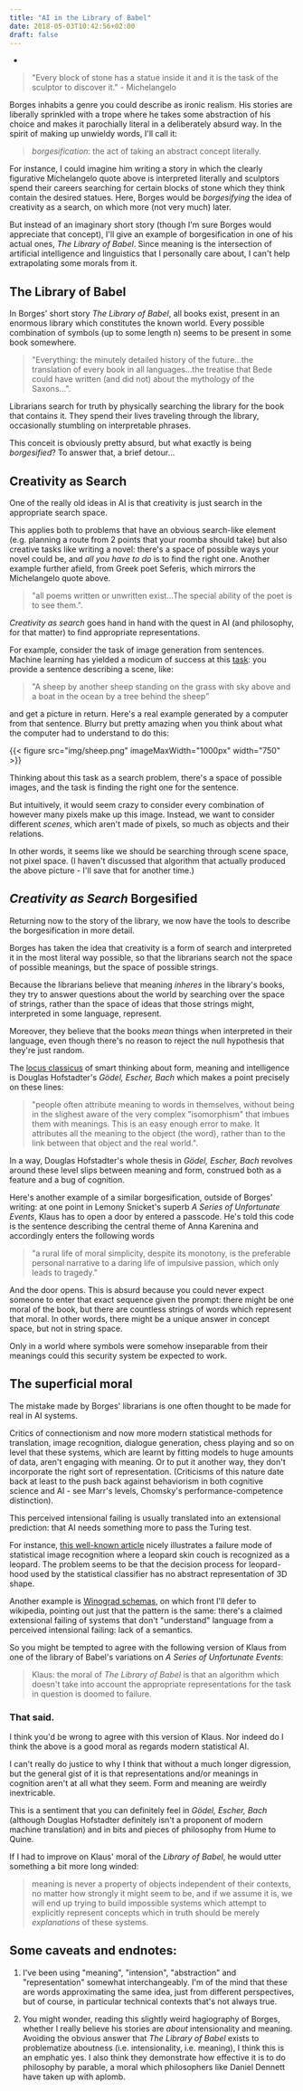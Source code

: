 ```yaml
---
title: "AI in the Library of Babel"
date: 2018-05-03T10:42:56+02:00
draft: false
---
```

-


<!-- almost as ludicrous as it would be to search the gene space for organisms...(ellipsis for effect) -->

<!-- the quest in mathematical logic to search the space of logical formulae for ones which mean true things: this is [provably](Gödel, Escher, Bach) impossible in suitably interesting settings. -->

<!-- ``The late great evolutionary theorist Geogre Williams insisted that it was a mistake to identify genes with DNA molecules. That would be approximately the same mistake as thinking that Hamlet is made out of ink....Genes, as reciples for making proteins, are also abstract, informational things...'' Intuition pump to prove the point: digital meiosis. dennett then notes that sperm motility wouldn't be selected for here. the dangers of mut. mut. -->

<!-- the mistake the arises from borgesification: -->
<!-- Some people said that what science showed was that nothing was really solid, solidity was an illusion, but Eddington knew better than to go that far. Some people have said that color is an illusion. Is it? Electromagnetic radiation in the narrow range that accounts for human vision (the range in between infrared and ultraviolet) is not made of little colored things, and atoms, even gold atoms, aren't colored. But still, color is not an illusion in the sense that natters: nobody thinks Sony is lying when it says that its color televisions really show the world of color, or that Sherwin-Williams should be sued fro fraud for selling us many different colors in the form of paint. How about dollars? These days the vast majority of them aren't made of silver or even paper. They are virtual, made of information, not material, just like poems and promises. Does that mean that they are an illusion? No, but don't hunt for them anong the molecules -->


<!-- in borges' story, there is an example of shifting context to dislodge meanings from their strings: -->
<!-- but there's more, because this example is like in the real world but way too extreme (there's no real library) -->


>"Every block of stone has a statue inside it and it is the task of the sculptor to discover it." - Michelangelo

Borges inhabits a genre you could describe as ironic realism. His stories are liberally sprinkled with a trope where he takes some abstraction of his choice and makes it parochially literal in a deliberately absurd way. In the spirit of making up unwieldy words, I'll call it:

> *borgesification*: the act of taking an abstract concept literally.

For instance, I could imagine him writing a story in which the clearly figurative Michelangelo quote above is interpreted literally and sculptors spend their careers searching for certain blocks of stone which they think contain the desired statues. Here, Borges would be *borgesifying* the idea of creativity as a search, on which more (not very much) later.

But instead of an imaginary short story (though I'm sure Borges would appreciate that concept), I'll give an example of borgesification in one of his actual ones, *The Library of Babel*. Since meaning is the intersection of artificial intelligence and linguistics that I personally care about, I can't help extrapolating some morals from it.

## The Library of Babel

In Borges' short story *The Library of Babel*, all books exist, present in an enormous library which constitutes the known world. Every possible combination of symbols (up to some length n) seems to be present in some book somewhere.

> "Everything: the minutely detailed history of the future...the translation of every book in all languages...the treatise that Bede could have written (and did not) about the mythology of the Saxons...".

Librarians search for truth by physically searching the library for the book that contains it. They spend their lives traveling through the library, occasionally stumbling on interpretable phrases.

This conceit is obviously pretty absurd, but what exactly is being *borgesified*? To answer that, a brief detour...

## Creativity as Search

One of the really old ideas in AI is that creativity is just search in the appropriate search space.

This applies both to problems that have an obvious search-like element (e.g. planning a route from 2 points that your roomba should take) but also creative tasks like writing a novel: there's a space of possible ways your novel could be, and *all you have to do* is to find the right one. Another example further afield, from Greek poet Seferis, which mirrors the Michelangelo quote above.

> "all poems written or unwritten exist...The special ability of the poet is to see them.".

*Creativity as search* goes hand in hand with the quest in AI (and philosophy, for that matter) to find appropriate representations.

For example, consider the task of image generation from sentences. Machine learning has yielded a modicum of success at this [task](https://arxiv.org/abs/1804.01622): you provide a sentence describing a scene, like:

> "A sheep by another sheep standing on the grass with sky above and a boat in the ocean by a tree behind the sheep"

and get a picture in return. Here's a real example generated by a computer from that sentence. Blurry but pretty amazing when you think about what the computer had to understand to do this:

{{< figure src="img/sheep.png" imageMaxWidth="1000px" width="750" >}}

Thinking about this task as a search problem, there's a space of possible images, and the task is finding the right one for the sentence.

But intuitively, it would seem crazy to consider every combination of however many pixels make up this image. Instead, we want to consider different *scenes*, which aren't made of pixels, so much as objects and their relations.

In other words, it seems like we should be searching through scene space, not pixel space. (I haven't discussed that algorithm that actually produced the above picture - I'll save that for another time.)

## *Creativity as Search* Borgesified

Returning now to the story of the library, we now have the tools to describe the borgesification in more detail.

Borges has taken the idea that creativity is a form of search and interpreted it in the most literal way possible, so that the librarians search not the space of possible meanings, but the space of possible strings.




<!-- The fallacy inherent in this conceit is somewhat obvious, but instructive to spell out:  -->

<!-- A string of characters is not the same as the meaning you might obtain by interpreting that string according to any particular language. (Note how Borges blurs this distinction already by referring to particular strings of characters by their interpretations, e.g. a counterfactual treatise written by Bede.) -->



Because the librarians believe that meaning *inheres* in the library's books, they try to answer questions about the world by searching over the space of strings, rather than the space of ideas that those strings might, interpreted in some language, represent.

Moreover, they believe that the books *mean* things when interpreted in their language, even though there's no reason to reject the null hypothesis that they're just random.



<!-- Forget thinking about clever proofs - to find the answer to Fermat's last theorem, just find the book it's written in. To write the most beautiful song in the world, just pick it out from the space of possibilities. -->






<!-- (Imputing meaning to a text seems reasonable in general: when I look at a book consisting of strings of characters, it's not weird that I learn something about the world by interpreting those characters according to the rules of English. -->

<!-- But when that book is just one of the totality of possible combinations of symbols in an endless library, the belief that you can learn things about in any particular language ) -->

The [locus classicus](https://en.wiktionary.org/wiki/locus_classicus) of smart thinking about form, meaning and intelligence is Douglas Hofstadter's *Gödel, Escher, Bach* which makes a point precisely on these lines:

> "people often attribute meaning to words in themselves, without being in the slighest aware of the very complex "isomorphism" that imbues them with meanings. This is an easy enough error to make. It attributes all the meaning to the object (the word), rather than to the link between that object and the real world.".

In a way, Douglas Hofstadter's whole thesis in *Gödel, Escher, Bach* revolves around these level slips between meaning and form, construed both as a feature and a bug of cognition.

<!-- Someone sensible who lived in the library would never reject the null hypothesis that no interpretation of the library's books gives you any information about anything in the world. Borges, in typical fashion, introduces this reasonable and correct belief as the position of radicals: -->

<!-- > "(I know of an uncouth region whose librarians repudiate the vain and superstitious custom of finding a meaning in books and equate it with that of finding a meaning in dreams or in the chaotic lines of one's palm... They admit that the inventors of this writing imitated the twenty-five natural symbols, but maintain that this application is accidental and that the books signify nothing in themselves.)" -->



<!-- or learning to code by memorizing muscle movements corresponding to successful programs.  -->


Here's another example of a similar borgesification, outside of Borges' writing: at one point in Lemony Snicket's superb *A Series of Unfortunate Events*, Klaus has to open a door by entered a passcode. He's told this code is the sentence describing the central theme of Anna Karenina and accordingly enters the following words

>"a rural life of moral simplicity, despite its monotony, is the preferable personal narrative to a daring life of impulsive passion, which only leads to tragedy."

And the door opens. This is absurd because you could never expect someone to enter that exact sequence given the prompt: there might be one moral of the book, but there are countless strings of words which represent that moral. In other words, there might be a unique answer in concept space, but not in string space.

Only in a world where symbols were somehow inseparable from their meanings could this security system be expected to work.

## The superficial moral

The mistake made by Borges' librarians is one often thought to be made for real in AI systems.

Critics of connectionism and now more modern statistical methods for translation, image recognition, dialogue generation, chess playing and so on level that these systems, which are learnt by fitting models to huge amounts of data, aren't engaging with meaning. Or to put it another way, they don't incorporate the right sort of representation. (Criticisms of this nature date back at least to the push back against behaviorism in both cognitive science and AI - see Marr's levels, Chomsky's performance-competence distinction).

This perceived intensional failing is usually translated into an extensional prediction: that AI needs something more to pass the Turing test.

For instance, [this well-known article](http://rocknrollnerd.github.io/ml/2015/05/27/leopard-sofa.html) nicely illustrates a failure mode of statistical image recognition where a leopard skin couch is recognized as a leopard. The problem seems to be that the decision process for leopard-hood used by the statistical classifier has no abstract representation of 3D shape.

Another example is [Winograd schemas](https://en.wikipedia.org/wiki/Winograd_Schema_Challenge), on which front I'll defer to wikipedia, pointing out just that the pattern is the same: there's a claimed extensional failing of systems that don't "understand" language from a perceived intensional failing: lack of a semantics.

So you might be tempted to agree with the following version of Klaus from one of the library of Babel's variations on *A Series of Unfortunate Events*:

> Klaus: the moral of *The Library of Babel* is that an algorithm which doesn't take into account the appropriate representations for the task in question is doomed to failure.

<!-- Just in the same way that the librarians think randomly chosen strings of symbols are about history or their lives, I like to think The Library of Babel is really about AI.
 -->

<!-- A perennial criticism first of [connectionism]( link) and now of modern statistical AI as used in machine translation, is that it does not engage with the correct level of abstraction, namely the *meanings* of the sentences it translates. -->

<!-- For instance, critics regularly complain that neural machine translation systems don't manipulate representations of syntactic or semantic structure and as such, are just a sort of data-driven hack. -->

<!-- The alternative they imagine is that the system first translates the target sentence into an abstract meaning, maybe represented in first order logic, and then back out again into another language. -->

<!-- then doing some finagling AT THIS LEVEL OF ABSTRACTION -->


<!-- A word for this, coined by Douglas Hofstadter (the second neologism, as promised) is sphexishness. This describes the "algorithm" of the Sphex wasp when preparing food for its young. In short, "the wasp's routine is to bring the paralyzed cricket to the burrow, leave it on the threshold, go inside to see that all is well, emerge, and then drag the cricket in. If the cricket is moved a few inches away while the wasp is inside making her preliminary inspection, the wasp, on emerging from the burrow, will bring the cricket back to the threshold, but not inside, and will then repeat the preparatory procedure of entering the burrow to see that everything is all right." -(*Gödel, Escher, Bach*). -->

<!-- Although subsequently the biological facts have turned out to be more nuanced, the original example is still useful. The point is that the wasp's algorithm works just fine in normal circumstances, but needlessly repeats the burrow-checking step when one element of its routine is altered. It doesn't really understand the meaning of its actions, because if it did, it would act differently. In other words, *this extensional failing is taken to indicate an intensional problem with the wasp's algorithm*. -->

<!-- *Sphexish* is the perfect word to describe the librarians' method of answering questions about the world. And machine learning, according to some, has the same failing: it works in a certain subset of cases, but by dint of not engaging with meaning, will fail - it's claimed - when meaning is required. A standard example is a Winograd schema: -->


<!-- in order to translate this correctly, you have to identify which group "they" refers to, which requires you to know that -->
<!-- It's worth pointing out that Winograd schemas aren't exactly the Achilles' heel they're posed as for neural machine translation - for instance, see  LINK -->
<!-- but it's easy to sympathise with the critics: it just *seems wrong* to not engage with the appropriate abstractions in favour of training systems on swathes of inherently meaningless data, like books in the library of Babel. -->



### That said.


I think you'd be wrong to agree with this version of Klaus. Nor indeed do I think the above is a good moral as regards modern statistical AI.

I can't really do justice to why I think that without a much longer digression, but the general gist of it is that representations and/or meanings in cognition aren't at all what they seem. Form and meaning are weirdly inextricable.

This is a sentiment that you can definitely feel in *Gödel, Escher, Bach* (although Douglas Hofstadter definitely isn't a proponent of modern machine translation) and in bits and pieces of philosophy from Hume to Quine.

If I had to improve on Klaus' moral of the *Library of Babel*, he would utter something a bit more long winded:

> meaning is never a property of objects independent of their contexts, no matter how strongly it might seem to be, and if we assume it is, we will end up trying to build impossible systems which attempt to explicitly represent concepts which in truth should be merely *explanations* of these systems.

## Some caveats and endnotes:

1. I've been using "meaning", "intension", "abstraction" and "representation" somewhat interchangeably. I'm of the mind that these are words approximating the same idea, just from different perspectives, but of course, in particular technical contexts that's not always true.

<!-- I don't think it's a good moral because the problem with the librarians is not that they're sphexish. In fact, I don't think sphexishness is a problem at all. -->

<!-- Their problem is that they are committed to the misguided assumption that meaning is a thing books just *have*, rather than a thing books have in the context of an interpretation. -->


2. You might wonder, reading this slightly weird hagiography of Borges, whether I really believe his stories are *about* intensionality and meaning. Avoiding the obvious answer that *The Library of Babel* exists to problematize aboutness (i.e. intensionality, i.e. meaning), I think this is an emphatic yes. I also think they demonstrate how effective it is to do philosophy by parable, a moral which philosophers like Daniel Dennett have taken up with aplomb.


<!-- # Borgesification Elsewhere -->

<!-- Borgesification is everywhere in Borges. Another story, **Pierre Menard, Author of the Quixote** is a borgesification of the idea that writing is just a changing of the context of a previous text. *Funes the Memorious*  CHECK is a borgesification of  -->














<!-- MAYBE DROP ALL OF THE SECOND ONE
Philosophical Idea 2: Pierre Menard

creativity is recontextualisation

AI spin?? :

(when you're unsure what to do, remember this as your destination: borges' idea of inventing an author/meaning is like a virtual object, and all objects are virtual. make the connection abundantly clear)

Postmodern strains of thought often take interest
	in the notion that the meaning of texts (writ broad)
		are not fixed in the texts themselves, but are continually recreated by succesive authors' usage of those texts

		Thus two authors can express the same idea but have it be understood differently...??

		also: forms are necessary
	or: none of the meaning is natural to the text itself
or more precisely: texts that are conceptually the same can differ by context NOT QUITE
the idea that writing is really just recontextualisation of past texts:
for example, Catullus writes a poem
	remarkably similar to:
		...
		is this good example?

This radical idea builds on the difficulty in separating the meaning of a text from the process of interpretation.
	to what degree is blah Blah and to what degree is its blahness a result of our interpretation

	most radical: nothing in text at all



Borgesification:

Finally my favourite.

story: pierre menard...

Pierre Menard is a poet totally devoted to creating original work, but his magnum opus is a word for word copy of Don Quixote.
	Borges goes into great detail pointing about how...

	quotes:

		The Cervantes text and the Menard text are verbally identical, but the second is almost infinitely richer. `..truth, whose mother is hostiry, rival of time, depository of deeds...": written by the "ingenious layman" miguel de Cervantes, is mere rhetorical praise of history, [but for menard]: History, the mother of truth! - the idea is straggering. Menard, a contemporary of William James, defines history not as a delving into reality but as the ery fount of reality.The contrast in styles...

AH: (quix X context1) vs (quix X context2): tensor product


point here:
I'm also thinking of his imagined poet, Pierre Menard, who copies Don Quixote word for word, in order to produce an entirely original text.

in this case, the philosophical point in the background is that


but which are only fantasy by virtue of taking a philosophical idea to an overliteral extreme:


he even admits it: fantasy quote

Borgesification without Borges:

Borgesification is pretty ubiquitous
both as a technique in literature
and a genuine fallacy in philosophy

for the former,
	in one of many excellent Series of Unfortunate Events (surely the most postmodern children's books ever written), there is a door that can only be unlocked by entering on a keyboard the central theme of Anaa Karenina
		this, is "is that a rural life of moral simplicity, despite its monotony, is the preferable personal narrative to a daring life of impulsive passion, which only leads to tragedy."

	This is a borgesification, because while Anna Karenina might indeed have a central theme, the premise of this situation is that the precise wording Klaus provides is somehow
		is that the door requires to be provided a particular point in the sentence space, not the idea space

	precise wording is surely not derivable

		search space of ideas: choose idea
		requires: search space of words

This sort of confusion between high level ideas (like
) and low level ones is

for the latter, I think that the view that free will has anything to do with the physical world's being determined or not, is really a fallacy of borgesification


Ovid loves borgesification.
EXAMPLE:














"The idealists argue that the hexagonal rooms are a necessary form of absolute space or, at least, of our intuition of space. They reason that a triangular or pentagonal room is inconceivable."

"(I know of an uncouth region whose librarians repudiate the vain and superstitious custom of finding a meaning in books and equate it with that of finding a meaning in dreams or in the chaotic lines of one’s palm . . . They admit that the inventors of this writing imitated the twenty-five natural symbols, but maintain that this application is accidental and that the books signify nothing in themselves. This dictum, we shall see, is not entirely fallacious.)"

"From these two incontrovertible premises he deduced that the Library is total and that its shelves register all the possible combinations of the twenty-odd orthographical symbols (a number which, though extremely vast, is not infinite) that is, everything it is given to express: in all languages. Everything: the minutely detailed history of the future, the archangels’ autobiographies, the faithful catalogues of the Library, thousands and thousands of false catalogues, the demonstration of the fallacy of those catalogues, the demonstration of the fallacy of the true catalogue, the Gnostic gospel of Basilides, the commentary on that gospel, the commentary on the commentary on that gospel, the true story of your death, the translation of every book in all languages, the interpolations of every book in all books, the treatise that Bede could have written (and did not) about the mythology of the Saxons, the lost works of Tacitus."

"When it was proclaimed that the Library contained all books, the first impression was one of extravagant happiness. All men felt themselves to be the masters of an intact and secret treasure. There was no personal or world problem whose eloquent solution did not exist in some hexagon. The universe was justified, the universe suddenly usurped the unlimited dimensions of hope. At that time a great deal was said about the Vindications: books of apology and prophecy which vindicated for all time the acts of every man in the universe and retained prodigious arcana for his future. Thousands of the greedy abandoned their sweet native hexagons and rushed up the stairways, urged on by the vain intention of finding their Vindication. "

information theoretic point that if everything is meaningful, nothing is meaningful

possible worlds semantics
textual variants: how do you represent a book?

basically the question of deciding whether there is an intentional author

dennett and questions of semantics:
 -->
